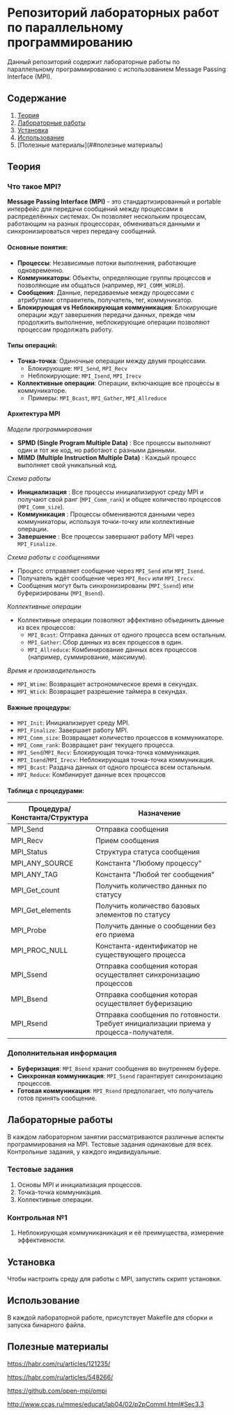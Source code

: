 # Репозиторий лабораторных работ по параллельному программированию

Данный репозиторий содержит лабораторные работы по параллельному программированию с использованием Message Passing Interface (MPI).

## Содержание
1. [Теория](##теория)
2. [Лабораторные работы](##лабораторные-работы)
3. [Установка](##установка)
4. [Использование](##использование)
5. [Полезные материалы](##полезные материалы)

## Теория

### Что такое MPI?

**Message Passing Interface (MPI)** - это стандартизированный и portable интерфейс для передачи сообщений между процессами в распределённых системах. Он позволяет нескольким процессам, работающим на разных процессорах, обмениваться данными и синхронизироваться через передачу сообщений.

#### Основные понятия:
- **Процессы**: Независимые потоки выполнения, работающие одновременно.
- **Коммуникаторы**: Объекты, определяющие группы процессов и позволяющие им общаться (например, `MPI_COMM_WORLD`).
- **Сообщения**: Данные, передаваемые между процессами с атрибутами: отправитель, получатель, тег, коммуникатор.
- **Блокирующая vs Неблокирующая коммуникация**: Блокирующие операции ждут завершения передачи данных, прежде чем продолжить выполнение, неблокирующие операции позволяют процессам продолжать работу.

#### Типы операций:
- **Точка-точка**: Одиночные операции между двумя процессами.
  - Блокирующие: `MPI_Send`, `MPI_Recv`
  - Неблокирующие: `MPI_Isend`, `MPI_Irecv`
- **Коллективные операции**: Операции, включающие все процессы в коммуникаторе.
  - Примеры: `MPI_Bcast`, `MPI_Gather`, `MPI_Allreduce`

#### Архитектура MPI

*Модели программирования*  

- **SPMD (Single Program Multiple Data)** : Все процессы выполняют один и тот же код, но работают с разными данными.
- **MIMD (Multiple Instruction Multiple Data)** : Каждый процесс выполняет свой уникальный код.

*Схема работы*  

- **Инициализация** : Все процессы инициализируют среду MPI и получают свой ранг (`MPI_Comm_rank`) и общее количество процессов (`MPI_Comm_size`).
- **Коммуникация** : Процессы обмениваются данными через коммуникаторы, используя точки-точку или коллективные операции.
- **Завершение** : Все процессы завершают работу MPI через `MPI_Finalize`.

*Схема работы с сообщениями*  

- Процесс отправляет сообщение через `MPI_Send` или `MPI_Isend`.
- Получатель ждёт сообщение через `MPI_Recv` или `MPI_Irecv`.
- Сообщения могут быть синхронизированы (`MPI_Ssend`) или буферизированы (`MPI_Bsend`).

*Коллективные операции*  

- Коллективные операции позволяют эффективно объединить данные из всех процессов:
  - `MPI_Bcast`: Отправка данных от одного процесса всем остальным.
  - `MPI_Gather`: Сбор данных из всех процессов в один.
  - `MPI_Allreduce`: Комбинирование данных всех процессов (например, суммирование, максимум).

*Время и производительность*  

- `MPI_Wtime`: Возвращает астрономическое время в секундах.
- `MPI_Wtick`: Возвращает разрешение таймера в секундах.

#### Важные процедуры:

- `MPI_Init`: Инициализирует среду MPI.
- `MPI_Finalize`: Завершает работу MPI.
- `MPI_Comm_size`: Возвращает количество процессов в коммуникаторе.
- `MPI_Comm_rank`: Возвращает ранг текущего процесса.
- `MPI_Send`/`MPI_Recv`: Блокирующая точка-точка коммуникация.
- `MPI_Isend`/`MPI_Irecv`: Неблокирующая точка-точка коммуникация.
- `MPI_Bcast`: Раздача данных от одного процесса всем остальным.
- `MPI_Reduce`: Комбинирует данные всех процессов

#### Таблица с процедурами:

| **Процедура/Константа/Структура** | **Назначение**                                               |
| --------------------------------- | ------------------------------------------------------------ |
| MPI_Send                          | Отправка сообщения                                           |
| MPI_Recv                          | Прием сообщения                                              |
| MPI_Status                        | Структура статуса сообщения                                  |
| MPI_ANY_SOURCE                    | Константа "Любому процессу"                                  |
| MPI_ANY_TAG                       | Константа "Любой тег сообщения"                              |
| MPI_Get_count                     | Получить количество данных по статусу                        |
| MPI_Get_elements                  | Получить количество базовых элементов по статусу             |
| MPI_Probe                         | Получить данные о сообщении без его приема                   |
| MPI_PROC_NULL                     | Константа-идентификатор не существующего процесса            |
| MPI_Ssend                         | Отправка сообщения которая осуществляет синхронизацию процессов |
| MPI_Bsend                         | Отправка сообщения которая осуществляет буферизацию          |
| MPI_Rsend                         | Отправка сообщения по готовности. Требует инициализации приема у процесса-получателя. |

### Дополнительная информация
- **Буферизация**: `MPI_Bsend` хранит сообщения во внутреннем буфере.
- **Синхронная коммуникация**: `MPI_Ssend` гарантирует синхронизацию процессов.
- **Готовая коммуникация**: `MPI_Rsend` предполагает, что получатель готов принять сообщение.

## Лабораторные работы

В каждом лабораторном занятии рассматриваются различные аспекты программирования на MPI. Тестовые задания одинаковые для всех. Контрольные задания, у каждого индивидуальные.

### Тестовые задания

1. Основы MPI и инициализация процессов.
2. Точка-точка коммуникация.
3. Коллективные операции.

### Контрольная №1

1. Неблокирующая коммуниканикация и её преимущества, измерение эффективности.

## Установка

Чтобы настроить среду для работы с MPI, запустить скрипт установки.

## Использование

В каждой лабораторной работе, присутствует Makefile для сборки и запуска бинарного файла.

## Полезные материалы

https://habr.com/ru/articles/121235/

https://habr.com/ru/articles/548266/

https://github.com/open-mpi/ompi

http://www.ccas.ru/mmes/educat/lab04/02/p2pCommI.html#Sec3.3